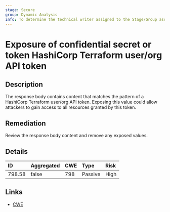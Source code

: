 ```yaml
---
stage: Secure
group: Dynamic Analysis
info: To determine the technical writer assigned to the Stage/Group associated with this page, see https://about.gitlab.com/handbook/product/ux/technical-writing/#assignments
---
```


# Exposure of confidential secret or token HashiCorp Terraform user/org API token

## Description

The response body contains content that matches the pattern of a HashiCorp Terraform user/org API token.
Exposing this value could allow attackers to gain access to all resources granted by this token.

## Remediation

Review the response body content and remove any exposed values.

## Details

| ID | Aggregated | CWE | Type | Risk |
|:---|:--------|:--------|:--------|:--------|
| 798.58 | false | 798 | Passive | High |

## Links

- [CWE](https://cwe.mitre.org/data/definitions/798.html)
